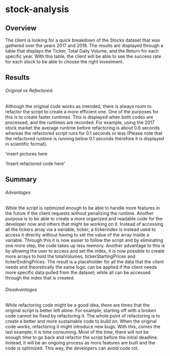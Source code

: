 # stock-analysis
## Overview
The client is looking for a quick breakdown of the Stocks dataset that was gathered over the years 2017 and 2018. The results are displayed through a table that displays the Ticker, Total Daily Volume, and the Return for each specific year. With this table, the client will be able to see the success rate for each stock to be able to choose the right investment.  

## Results

###### Original vs Refactored.
Although the original code works as intended, there is always room to refactor the script to create a more efficient one. One of the purposes for this is to create faster runtimes. This is displayed when both codes are processed, and the runtimes are recorded. For example, using the 2017 stock market the average runtime before refactoring is about 0.6 seconds whereas the refactored script runs for 0.1 seconds or less (Please note that the refactored runtime is running below 0.1 seconds therefore it is displayed in scientific format).





'insert pictures here


‘Insert refactored code here’
 
## Summary

###### Advantages
While the script is optimized enough to be able to handle more features in the future if the client requests without penalizing the runtime. Another purpose is to be able to create a more organized and readable code for the developer now and others that might be working on it. Instead of accessing all the tickers array via a variable, ticker; a tickerindex is instead used to access it directly without having to set the value of the array inside a variable. Through this it is now easier to follow the script and by eliminating one more step, the code takes up less memory. Another advantage to this is by allowing the user to access and set the index, it is now possible to create more arrays to hold the totalVolumes, tickerStartingPrices and tickerEndingPrices. The result is a placeholder for all the data that the client needs and theoretically the same logic can be applied if the client needs more specific data pulled from the dataset; while all can be accessed through the index that is created.   


###### Disadvantages
While refactoring code might be a good idea, there are times that the original script is better left alone. For example, starting off with a broken code cannot be fixed by refactoring it. The whole point of refactoring is to create a better and more sustainable code to build on. When the original code works, refactoring it might introduce new bugs. With this, comes the last example; it is time consuming. Most of the time, there will not be enough time to go back and refactor the script before the initial deadline. Instead, it will be an ongoing process as more features are built and the code is optimized. This way, the developers can avoid code rot.
 
